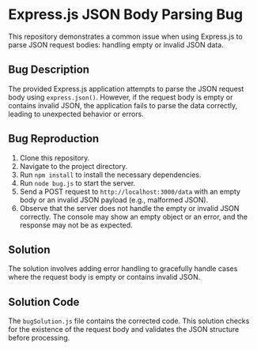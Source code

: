 # Express.js JSON Body Parsing Bug

This repository demonstrates a common issue when using Express.js to parse JSON request bodies: handling empty or invalid JSON data.

## Bug Description
The provided Express.js application attempts to parse the JSON request body using `express.json()`. However, if the request body is empty or contains invalid JSON, the application fails to parse the data correctly, leading to unexpected behavior or errors.

## Bug Reproduction
1. Clone this repository.
2. Navigate to the project directory.
3. Run `npm install` to install the necessary dependencies.
4. Run `node bug.js` to start the server.
5. Send a POST request to `http://localhost:3000/data` with an empty body or an invalid JSON payload (e.g., malformed JSON).
6. Observe that the server does not handle the empty or invalid JSON correctly. The console may show an empty object or an error, and the response may not be as expected.

## Solution
The solution involves adding error handling to gracefully handle cases where the request body is empty or contains invalid JSON.

## Solution Code
The `bugSolution.js` file contains the corrected code. This solution checks for the existence of the request body and validates the JSON structure before processing.